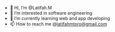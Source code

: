 - 👋 Hi, I’m @Latifah.M
- 👀 I’m interested in software engineering
- 🌱 I’m currently learning web and app developing
- 📫 How to reach me @latifahmtoro@gmail.com

<!---
latifahh-21/latifahh-21 is a ✨ special ✨ repository because its `README.md` (this file) appears on your GitHub profile.
You can click the Preview link to take a look at your changes.
--->
